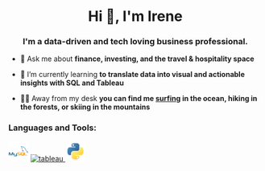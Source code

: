 <h1 align="center">Hi 👋, I'm Irene</h1>
<h3 align="center">I'm a data-driven and tech loving business professional.</h3>

- 💬 Ask me about **finance, investing, and the travel & hospitality space**

- 🌱 I’m currently learning **to translate data into visual and actionable insights with SQL and Tableau**

- 🤸‍♀️ Away from my desk **you can find me <a href="https://instagram.com/waves.irene" target="blank">surfing</a> in the ocean, hiking in the forests, or skiing in the mountains**

<h3 align="left">Languages and Tools:</h3>
<p align="left"> <a href="https://www.mysql.com/" target="_blank" rel="noreferrer"> <img src="https://raw.githubusercontent.com/devicons/devicon/master/icons/mysql/mysql-original-wordmark.svg" alt="mysql" width="40" height="40"/></a>  <a href="https://www.tableau.com/" target="_blank" rel="noreferrer"> <img src="https://cdn.worldvectorlogo.com/logos/tableau-software.svg" alt="tableau" width="35" height="35"/> </a> <a href="https://www.python.org" target="_blank" rel="noreferrer"> <img src="https://raw.githubusercontent.com/devicons/devicon/master/icons/python/python-original.svg" alt="python" width="40" height="40"/> </a></p>
